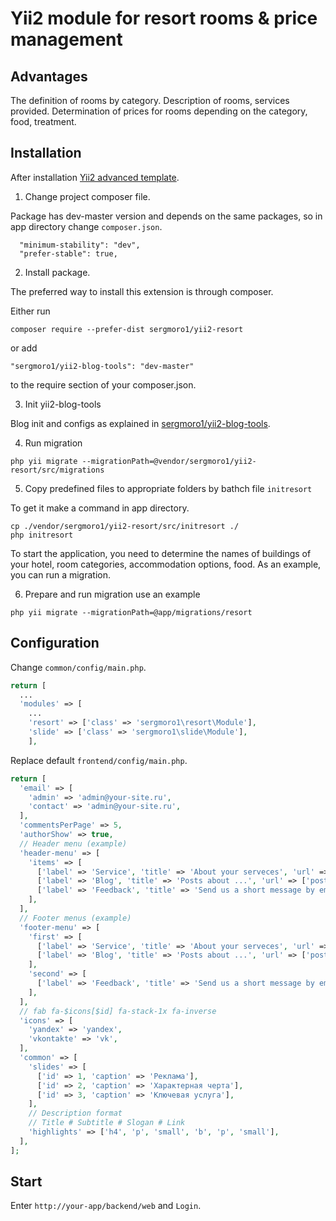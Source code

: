 Yii2 module for resort rooms & price management
===============================================

Advantages
----------

The definition of rooms by category. 
Description of rooms, services provided. Determination of prices for rooms depending on the category, food, treatment. 

Installation
------------

After installation [Yii2 advanced template](https://github.com/yiisoft/yii2-app-advanced/blob/master/docs/guide/start-installation.md).

1. Change project composer file.

Package has dev-master version and depends on the same packages, so in app directory change `composer.json`.

```
  "minimum-stability": "dev",
  "prefer-stable": true,
```

2. Install package.

The preferred way to install this extension is through composer.

Either run

`composer require --prefer-dist sergmoro1/yii2-resort`

or add

`"sergmoro1/yii2-blog-tools": "dev-master"`

to the require section of your composer.json.

3. Init yii2-blog-tools

Blog init and configs as explained in [sergmoro1/yii2-blog-tools](https://github.com/sergmoro1/yii2-blog-tools). 

4. Run migration

`php yii migrate --migrationPath=@vendor/sergmoro1/yii2-resort/src/migrations`

5. Copy predefined files to appropriate folders by bathch file `initresort`

To get it make a command in app directory.

```
cp ./vendor/sergmoro1/yii2-resort/src/initresort ./
php initresort
```
To start the application, you need to determine the names of buildings of your hotel, room categories, accommodation options, food. 
As an example, you can run a migration.

6. Prepare and run migration use an example

`php yii migrate --migrationPath=@app/migrations/resort`

Configuration
-------------

Change `common/config/main.php`.

```php
return [
  ...
  'modules' => [
    ...
    'resort' => ['class' => 'sergmoro1\resort\Module'],
    'slide' => ['class' => 'sergmoro1\slide\Module'],
    ],
```

Replace default `frontend/config/main.php`.

```php
return [
  'email' => [
    'admin' => 'admin@your-site.ru',
    'contact' => 'admin@your-site.ru',
  ],
  'commentsPerPage' => 5,
  'authorShow' => true,
  // Header menu (example)
  'header-menu' => [
    'items' => [
      ['label' => 'Service', 'title' => 'About your serveces', 'url' => ['site/index']],
      ['label' => 'Blog', 'title' => 'Posts about ...', 'url' => ['post/index']],
      ['label' => 'Feedback', 'title' => 'Send us a short message by email', 'url' => ['site/feedback']],
    ],
  ],
  // Footer menus (example)
  'footer-menu' => [
    'first' => [
      ['label' => 'Service', 'title' => 'About your serveces', 'url' => ['site/index']],
      ['label' => 'Blog', 'title' => 'Posts about ...', 'url' => ['post/index']],
    ],
    'second' => [
      ['label' => 'Feedback', 'title' => 'Send us a short message by email', 'url' => ['site/feedback']],
    ],
  ],
  // fab fa-$icons[$id] fa-stack-1x fa-inverse
  'icons' => [
    'yandex' => 'yandex',
    'vkontakte' => 'vk',
  ],
  'common' => [
    'slides' => [
      ['id' => 1, 'caption' => 'Реклама'],
      ['id' => 2, 'caption' => 'Характерная черта'],
      ['id' => 3, 'caption' => 'Ключевая услуга'],
    ],
    // Description format
    // Title # Subtitle # Slogan # Link
    'highlights' => ['h4', 'p', 'small', 'b', 'p', 'small'],
  ],
];
```

Start
-----

Enter `http://your-app/backend/web` and `Login`.
